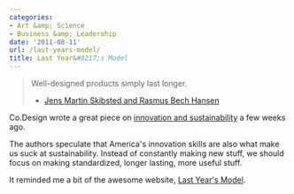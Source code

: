 ```yaml
---
categories:
- Art &amp; Science
- Business &amp; Leadership
date: '2011-08-11'
url: /last-years-model/
title: Last Year&#8217;s Model
---
```


<blockquote>Well-designed products simply last longer.

- <a href="http://www.fastcodesign.com/1664485/why-american-brands-cant-get-sustainability-right">Jens Martin Skibsted and Rasmus Bech Hansen</a></blockquote>

Co.Design wrote a great piece on <a href="http://www.fastcodesign.com/1664485/why-american-brands-cant-get-sustainability-right">innovation and sustainability</a> a few weeks ago.

The authors speculate that America's innovation skills are also what make us suck at sustainability. Instead of constantly making new stuff, we should focus on making standardized, longer lasting, more useful stuff.

It reminded me a bit of the awesome website, <a href="http://lastyearsmodel.org/">Last Year's Model</a>.
